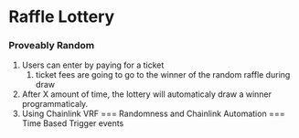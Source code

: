 # Raffle Lottery

### Proveably Random

1.  Users can enter by paying for a ticket
    1. ticket fees are going to go to the winner of the random raffle during draw
2.  After X amount of time, the lottery will automaticaly draw a winner programmaticaly.
3.  Using Chainlink VRF === Randomness and Chainlink Automation === Time Based Trigger events
